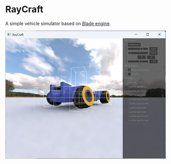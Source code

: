 # RayCraft

A simple vehicle simulator based on [Blade engine](https://github.com/kvark/blade).

![colliders](etc/collider-boxes.jpg)

